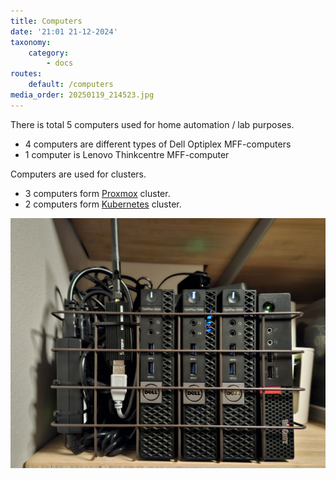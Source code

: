 ```yaml
---
title: Computers
date: '21:01 21-12-2024'
taxonomy:
    category:
        - docs
routes:
    default: /computers
media_order: 20250119_214523.jpg
---
```


There is total 5 computers used for home automation / lab purposes.

* 4 computers are different types of Dell Optiplex MFF-computers
* 1 computer is Lenovo Thinkcentre MFF-computer

Computers are used for clusters.

* 3 computers form [Proxmox](/proxmox) cluster.
* 2 computers form [Kubernetes](/kubernetes) cluster.


![Some computers](20250119_214523.jpg?lightbox=1024&resize=500 "My server rack :)")